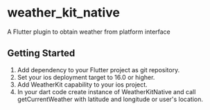 # weather_kit_native

A Flutter plugin to obtain weather from platform interface

## Getting Started

1. Add dependency to your Flutter project as git repository.
2. Set your ios deployment target to 16.0 or higher.
3. Add WeatherKit capability to your ios project.
4. In your dart code create instance of WeatherKitNative and call getCurrentWeather with latitude
   and longitude or user's location.

